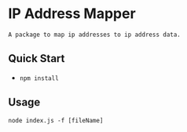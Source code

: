 # IP Address Mapper

    A package to map ip addresses to ip address data.

## Quick Start

* `npm install`

## Usage

`node index.js -f [fileName]`
